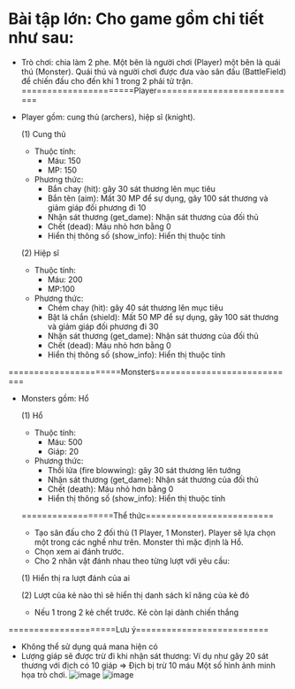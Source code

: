 Bài tập lớn:
Cho game gồm chi tiết như sau:
========================================================
- Trò chơi: chia làm 2 phe. Một bên là người chơi (Player) một bên là quái thú (Monster). Quái thú và người chơi được đưa vào sân đấu (BattleField) để chiến đấu cho đến khi 1 trong 2 phải tử trận.
======================Player============================
- Player gồm: cung thủ (archers), hiệp sĩ (knight).
  
  (1) Cung thủ
  - Thuộc tính:
    - Máu: 150
    - MP: 150
  - Phương thức:
    - Bắn chay (hit): gây 30 sát thương lên mục tiêu
    - Bắn tên (aim): Mất 30 MP để sự dụng, gây 100 sát thương và giảm giáp đối phương đi 10
    - Nhận sát thương (get_dame): Nhận sát thương của đối thủ
    - Chết (dead): Máu nhỏ hơn bằng 0
    - Hiển thị thông số (show_info): Hiển thị thuộc tính

  (2) Hiệp sĩ
  - Thuộc tính:
    - Máu: 200
    - MP:100
  - Phương thức:
    - Chém chay (hit): gây 40 sát thương lên mục tiêu
    - Bật lá chắn (shield): Mất 50 MP để sự dụng, gây 100 sát thương và giảm giáp đối phương đi 30
    - Nhận sát thương (get_dame): Nhận sát thương của đối thủ
    - Chết (dead): Máu nhỏ hơn bằng 0
    - Hiển thị thông số (show_info): Hiển thị thuộc tính

======================Monsters============================
- Monsters gồm: Hổ

  (1) Hổ
  - Thuộc tính:
    - Máu: 500
    - Giáp: 20
  - Phương thức:
    - Thổi lửa (fire blowwing): gây 30 sát thương lên tướng 
    - Nhận sát thương (get_dame): Nhận sát thương của đối thủ
    - Chết (death): Máu nhỏ hơn bằng 0
    - Hiển thị thông số (show_info): Hiển thị thuộc tính

  ==================Thể thức=========================
  - Tạo sân đấu cho 2 đối thủ (1 Player, 1 Monster). Player sẽ lựa chọn một trong các nghề như trên. Monster thì mặc định là Hổ.
  - Chọn xem ai đánh trước.
  - Cho 2 nhân vật đánh nhau theo từng lượt với yêu cầu:
   
   (1) Hiển thị ra lượt đánh của ai
   
   (2) Lượt của kẻ nào thì sẽ hiển thị danh sách kĩ năng của kẻ đó
   
  - Nếu 1 trong 2 kẻ chết trước. Kẻ còn lại dành chiến thắng

=====================Lưu ý==========================
- Không thể sử dụng quá mana hiện có
- Lượng giáp sẽ được trừ đi khi nhận sát thương: Ví dụ như gây 20 sát thương với địch có 10 giáp => Địch bị trừ 10 máu
Một số hình ảnh minh họa trò chơi.
![image](https://user-images.githubusercontent.com/52252046/68590059-348b5580-04c0-11ea-872e-fdfc2981ac50.png)
![image](https://user-images.githubusercontent.com/52252046/68590203-8a5ffd80-04c0-11ea-91cb-74d1e3d8b081.png)
